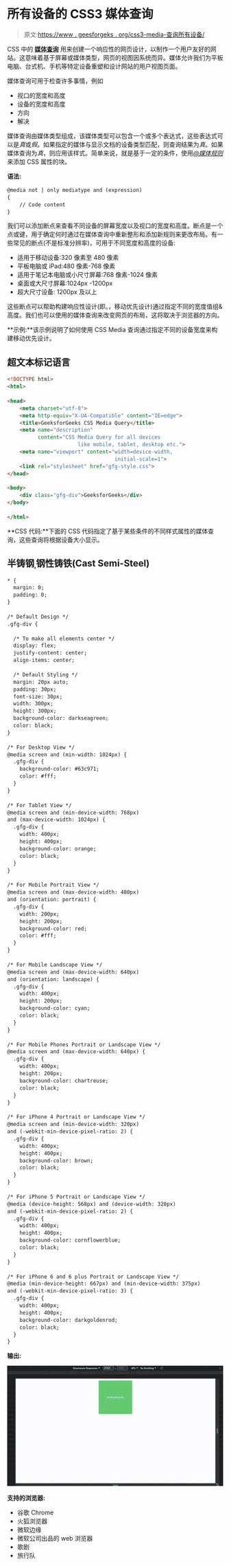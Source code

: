 # 所有设备的 CSS3 媒体查询

> 原文:[https://www . geesforgeks . org/css3-media-查询所有设备/](https://www.geeksforgeeks.org/css3-media-query-for-all-devices/)

CSS 中的 [**媒体查询**](https://www.geeksforgeeks.org/css-media-queries/) 用来创建一个响应性的网页设计，以制作一个用户友好的网站。这意味着基于屏幕或媒体类型，网页的视图因系统而异。媒体允许我们为平板电脑、台式机、手机等特定设备重塑和设计网站的用户视图页面。

媒体查询可用于检查许多事情，例如

*   视口的宽度和高度
*   设备的宽度和高度
*   方向
*   解决

媒体查询由媒体类型组成，该媒体类型可以包含一个或多个表达式，这些表达式可以是*真*或*假*。如果指定的媒体与显示文档的设备类型匹配，则查询结果为*真*。如果媒体查询为*真*，则应用该样式。简单来说，就是基于一定的条件，使用[*@媒体规则*](https://www.geeksforgeeks.org/css-media-rule/) 来添加 CSS 属性的块。

**语法:**

```html
@media not | only mediatype and (expression)
{
    // Code content
}
```

我们可以添加断点来查看不同设备的屏幕宽度以及视口的宽度和高度。断点是一个点或键，用于确定何时通过在媒体查询中重新整形和添加新规则来更改布局。有一些常见的断点(不是标准分辨率)，可用于不同宽度和高度的设备:

*   适用于移动设备:320 像素至 480 像素
*   平板电脑或 iPad:480 像素-768 像素
*   适用于笔记本电脑或小尺寸屏幕:768 像素-1024 像素
*   桌面或大尺寸屏幕:1024px -1200px
*   超大尺寸设备: 1200px 及以上

这些断点可以帮助构建响应性设计(即。，移动优先设计)通过指定不同的宽度值组&高度。我们也可以使用的媒体查询来改变网页的布局，这将取决于浏览器的方向。

**示例:**该示例说明了如何使用 CSS Media 查询通过指定不同的设备宽度来构建移动优先设计。

## 超文本标记语言

```html
<!DOCTYPE html>
<html>

<head>
    <meta charset="utf-8">
    <meta http-equiv="X-UA-Compatible" content="IE=edge">
    <title>GeeksforGeeks CSS Media Query</title>
    <meta name="description"
          content="CSS Media Query for all devices
                       like mobile, tablet, desktop etc.">
    <meta name="viewport" content="width=device-width,
                                   initial-scale=1">
    <link rel="stylesheet" href="gfg-style.css">
</head>

<body>
    <div class="gfg-div">GeeksforGeeks</div>
</body>

</html>
```

**CSS 代码:**下面的 CSS 代码指定了基于某些条件的不同样式属性的媒体查询，这些查询将根据设备大小显示。

## 半铸钢ˌ钢性铸铁(Cast Semi-Steel)

```html
* {
  margin: 0;
  padding: 0;
}

/* Default Design */
.gfg-div {

  /* To make all elements center */
  display: flex;
  justify-content: center;
  align-items: center;

  /* Default Styling */
  margin: 20px auto;
  padding: 30px;
  font-size: 30px;
  width: 300px;
  height: 300px;
  background-color: darkseagreen;
  color: black;
}

/* For Desktop View */
@media screen and (min-width: 1024px) {
  .gfg-div {
    background-color: #63c971;
    color: #fff;
  }
}

/* For Tablet View */
@media screen and (min-device-width: 768px)
and (max-device-width: 1024px) {
  .gfg-div {
    width: 400px;
    height: 400px;
    background-color: orange;
    color: black;
  }
}

/* For Mobile Portrait View */
@media screen and (max-device-width: 480px)
and (orientation: portrait) {
  .gfg-div {
    width: 200px;
    height: 200px;
    background-color: red;
    color: #fff;
  }
}

/* For Mobile Landscape View */
@media screen and (max-device-width: 640px)
and (orientation: landscape) {
  .gfg-div {
    width: 400px;
    height: 200px;
    background-color: cyan;
    color: black;
  }
}

/* For Mobile Phones Portrait or Landscape View */
@media screen and (max-device-width: 640px) {
  .gfg-div {
    width: 400px;
    height: 200px;
    background-color: chartreuse;
    color: black;
  }
}

/* For iPhone 4 Portrait or Landscape View */
@media screen and (min-device-width: 320px)
and (-webkit-min-device-pixel-ratio: 2) {
  .gfg-div {
    width: 400px;
    height: 400px;
    background-color: brown;
    color: black;
  }
}

/* For iPhone 5 Portrait or Landscape View */
@media (device-height: 568px) and (device-width: 320px)
and (-webkit-min-device-pixel-ratio: 2) {
  .gfg-div {
    width: 400px;
    height: 400px;
    background-color: cornflowerblue;
    color: black;
  }
}

/* For iPhone 6 and 6 plus Portrait or Landscape View */
@media (min-device-height: 667px) and (min-device-width: 375px)
and (-webkit-min-device-pixel-ratio: 3) {
  .gfg-div {
    width: 400px;
    height: 400px;
    background-color: darkgoldenrod;
    color: black;
  }
}
```

**输出:**

![](img/59bb32c8c48c7bea888cf22c1af57c11.png)

**支持的浏览器:**

*   谷歌 Chrome
*   火狐浏览器
*   微软边缘
*   微软公司出品的 web 浏览器
*   歌剧
*   旅行队